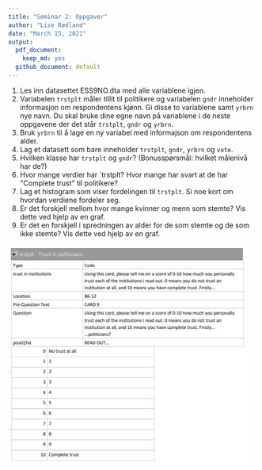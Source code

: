 ```yaml
---
title: "Seminar 2: Oppgaver"
author: "Lise Rødland"
date: "March 15, 2021"
output:
  pdf_document: 
    keep_md: yes
  github_document: default
---
```




1. Les inn datasettet ESS9NO.dta med alle variablene igjen. 
2. Variabelen `trstplt` måler tillit til politikere og variabelen `gndr` inneholder informasjon om respondentens kjønn. Gi disse to variablene samt `yrbrn` nye navn. Du skal bruke dine egne navn på variablene i de neste oppgavene der det står `trstplt`, `gndr` og `yrbrn`. 
3. Bruk `yrbrn` til å lage en ny variabel med informajson om respondentens alder. 
4. Lag et datasett som bare inneholder `trstplt`, `gndr`, `yrbrn` og `vote`.
5. Hvilken klasse har `trstplt` og `gndr`? (Bonusspørsmål: hvilket målenivå har de?)
6. Hvor mange verdier har `trstplt? Hvor mange har svart at de har "Complete trust" til politikere? 
7. Lag et histogram som viser fordelingen til `trstplt`. Si noe kort om hvordan verdiene fordeler seg. 
8. Er det forskjell mellom hvor mange kvinner og menn som stemte? Vis dette ved hjelp av en graf. 
9. Er det en forskjell i spredningen av alder for de som stemte og de som ikke stemte? Vis dette ved hjelp av en graf. 

![](../bilder/trstplt_skjermdump.JPG)
